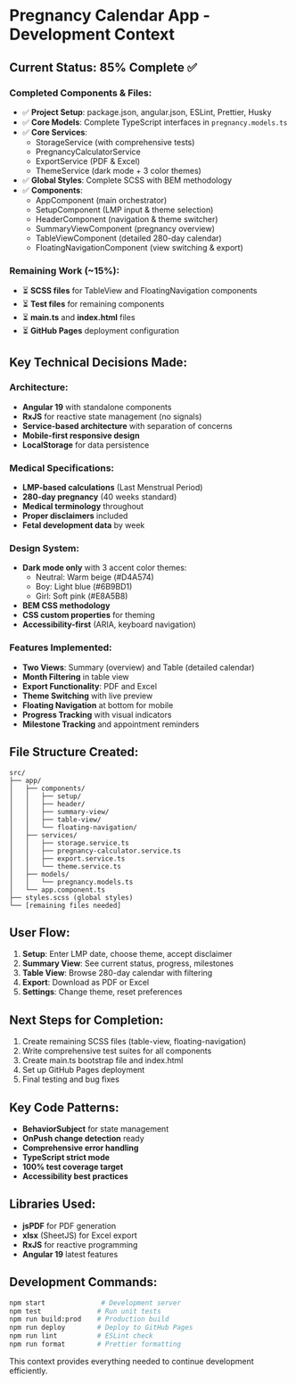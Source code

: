 # Pregnancy Calendar App - Development Context

## Current Status: 85% Complete ✅

### Completed Components & Files:
- ✅ **Project Setup**: package.json, angular.json, ESLint, Prettier, Husky
- ✅ **Core Models**: Complete TypeScript interfaces in `pregnancy.models.ts`
- ✅ **Core Services**: 
  - StorageService (with comprehensive tests)
  - PregnancyCalculatorService 
  - ExportService (PDF & Excel)
  - ThemeService (dark mode + 3 color themes)
- ✅ **Global Styles**: Complete SCSS with BEM methodology
- ✅ **Components**:
  - AppComponent (main orchestrator)
  - SetupComponent (LMP input & theme selection)
  - HeaderComponent (navigation & theme switcher)
  - SummaryViewComponent (pregnancy overview)
  - TableViewComponent (detailed 280-day calendar) 
  - FloatingNavigationComponent (view switching & export)

### Remaining Work (~15%):
- ⏳ **SCSS files** for TableView and FloatingNavigation components
- ⏳ **Test files** for remaining components
- ⏳ **main.ts** and **index.html** files
- ⏳ **GitHub Pages** deployment configuration

## Key Technical Decisions Made:

### Architecture:
- **Angular 19** with standalone components
- **RxJS** for reactive state management (no signals)
- **Service-based architecture** with separation of concerns
- **Mobile-first responsive design**
- **LocalStorage** for data persistence

### Medical Specifications:
- **LMP-based calculations** (Last Menstrual Period)
- **280-day pregnancy** (40 weeks standard)
- **Medical terminology** throughout
- **Proper disclaimers** included
- **Fetal development data** by week

### Design System:
- **Dark mode only** with 3 accent color themes:
  - Neutral: Warm beige (#D4A574)
  - Boy: Light blue (#6B9BD1) 
  - Girl: Soft pink (#E8A5B8)
- **BEM CSS methodology**
- **CSS custom properties** for theming
- **Accessibility-first** (ARIA, keyboard navigation)

### Features Implemented:
- **Two Views**: Summary (overview) and Table (detailed calendar)
- **Month Filtering** in table view
- **Export Functionality**: PDF and Excel
- **Theme Switching** with live preview
- **Floating Navigation** at bottom for mobile
- **Progress Tracking** with visual indicators
- **Milestone Tracking** and appointment reminders

## File Structure Created:
```
src/
├── app/
│   ├── components/
│   │   ├── setup/
│   │   ├── header/  
│   │   ├── summary-view/
│   │   ├── table-view/
│   │   └── floating-navigation/
│   ├── services/
│   │   ├── storage.service.ts
│   │   ├── pregnancy-calculator.service.ts
│   │   ├── export.service.ts
│   │   └── theme.service.ts
│   ├── models/
│   │   └── pregnancy.models.ts
│   └── app.component.ts
├── styles.scss (global styles)
└── [remaining files needed]
```

## User Flow:
1. **Setup**: Enter LMP date, choose theme, accept disclaimer
2. **Summary View**: See current status, progress, milestones
3. **Table View**: Browse 280-day calendar with filtering
4. **Export**: Download as PDF or Excel
5. **Settings**: Change theme, reset preferences

## Next Steps for Completion:
1. Create remaining SCSS files (table-view, floating-navigation)
2. Write comprehensive test suites for all components  
3. Create main.ts bootstrap file and index.html
4. Set up GitHub Pages deployment
5. Final testing and bug fixes

## Key Code Patterns:
- **BehaviorSubject** for state management
- **OnPush change detection** ready
- **Comprehensive error handling**
- **TypeScript strict mode**
- **100% test coverage target**
- **Accessibility best practices**

## Libraries Used:
- **jsPDF** for PDF generation
- **xlsx** (SheetJS) for Excel export  
- **RxJS** for reactive programming
- **Angular 19** latest features

## Development Commands:
```bash
npm start              # Development server
npm test              # Run unit tests  
npm run build:prod    # Production build
npm run deploy        # Deploy to GitHub Pages
npm run lint          # ESLint check
npm run format        # Prettier formatting
```

This context provides everything needed to continue development efficiently.